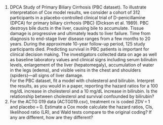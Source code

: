 1. DPCA Study of Primary Biliary Cirrhosis (PBC dataset). To illustrate interpretation of Cox model results, we consider a cohort of 312 participants in a placebo-controlled clinical trial of D-penicillamine (DPCA) for primary biliary cirrhosis (PBC) (Dickson et al. 1989). PBC destroys bile ducts in the liver, causing bile to accumulate. Tissue damage is progressive and ultimately leads to liver failure. Time from diagnosis to end-stage liver disease ranges from a few months to 20 years. During the approximate 10-year follow-up period, 125 study participants died.
Predicting survival in PBC patients is important for clinical decision making. The investigators collected data on age as well as baseline laboratory values and clinical signs including serum bilirubin levels, enlargement of the liver (hepatomegaly), accumulation of water in the legs (edema), and visible veins in the chest and shoulders (spiders)—all signs of liver damage.  
For the PBC dataset, fit a model with cholesterol and bilirubin. Interpret the results, as you would in a paper, reporting the hazard ratios for a 100 mg/dL increase in cholesterol and a 10 mg/dL increase in bilirubin. Is the relationship between cholesterol and survival confounded by bilirubin?  
2. For the ACTG 019 data (ACTG019.csv), treatment rx is coded ZDV = 1 and placebo = 0. Estimate a Cox mode calculate the hazard ratios, CIs, likelihood ratio (LR), and Wald tests compare to the original coding? If any are different, how are they different?  
